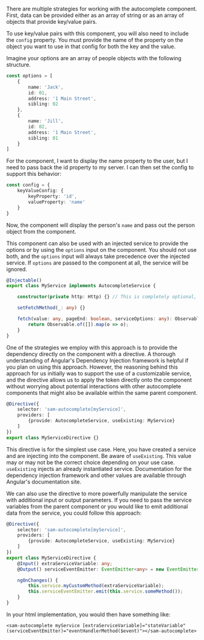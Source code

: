 There are multiple strategies for working with the autocomplete component. First, data can be provided either as an array of string or as an array of objects that provide key/value pairs. 

To use key/value pairs with this component, you will also need to include the `config` property. You must provide the name of the property on the object you want to use in that config for both the key and the value.

Imagine your options are an array of people objects with the following structure.
```typescript
const options = [
    {
        name: 'Jack',
        id: 01,
        address: '1 Main Street',
        sibling: 02
    },
    {
        name: 'Jill',
        id: 02,
        address: '1 Main Street',
        sibling: 01
    }
]
```
For the component, I want to display the name property to the user, but I need to pass back the id property to my server. I can then set the config to support this behavior:
```typescript
const config = {
    keyValueConfig: {
        keyProperty: 'id',
        valueProperty: 'name'
    }
}
```
Now, the component will display the person's `name` and pass out the person object from the component.

This component can also be used with an injected service to provide the options or by using the `options` input on the component. You should not use both, and the `options` input will always take precedence over the injected service. If `options` are passed to the component at all, the service will be ignored.

```typescript
@Injectable()
export class MyService implements AutocompleteService {

    constructor(private http: Http) {} // This is completely optional, but necessary if you need to make remote calls

    setFetchMethod(_: any) {}

    fetch(value: any, pageEnd: boolean, serviceOptions: any): Observable<any> {
        return Observable.of([]).map(o => o);
    }
}
```

One of the strategies we employ with this approach is to provide the dependency directly on the component with a directive. A thorough understanding of Angular's Dependency Injection framework is helpful if you plan on using this approach. However, the reasoning behind this approach for us initially was to support the use of a customizable service, and the directive allows us to apply the token directly onto the component without worrying about potential interactions with other autocomplete components that might also be available within the same parent component.

```typescript
@Directive({
    selector: 'sam-autocomplete[myService]',
    providers: [
        {provide: AutocompleteService, useExisting: MyService}
    ]
})
export class MyServiceDirective {}
``` 

This directive is for the simplest use case. Here, you have created a service and are injecting into the component. Be aware of `useExisting`. This value may or may not be the correct choice depending on your use case. `useExisting` injects an already instantiated service. Documentation for the dependency injection framework and other values are available through Angular's documentation site.

We can also use the directive to more powerfully manipulate the service with additional input or output parameters. If you need to pass the service variables from the parent component or you would like to emit additional data from the service, you could follow this approach:

```typescript
@Directive({
    selector: 'sam-autocomplete[myService]',
    providers: [
        {provide: AutocompleteService, useExisting: MyService}
    ]
})
export class MyServiceDirective {
    @Input() extraServiceVariable: any;
    @Output() serviceEventEmitter: EventEmitter<any> = new EventEmitter<any>();

    ngOnChanges() {
        this.service.myCustomMethod(extraServiceVariable);
        this.serviceEventEmitter.emit(this.service.someMethod());
    }
}
``` 

In your html implementation, you would then have something like:

```
<sam-autocomplete myService [extraServiceVariable]="stateVariable" (serviceEventEmitter)="eventHandlerMethod($event)"></sam-autocomplete>
```
